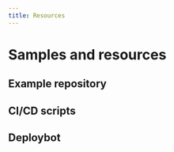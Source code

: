 ```yaml
---
title: Resources
---
```


# Samples and resources

## Example repository

## CI/CD scripts

## Deploybot
